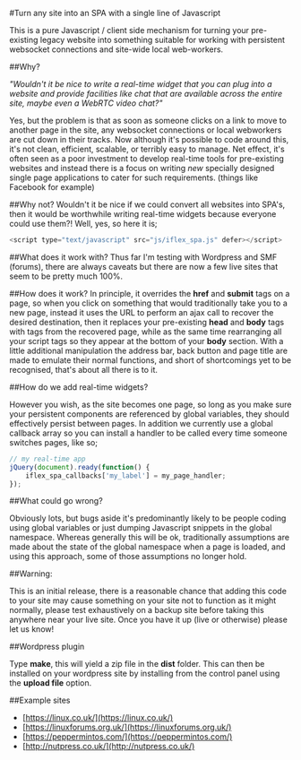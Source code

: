 #Turn any site into an SPA with a single line of Javascript

This is a pure Javascript / client side mechanism for turning your pre-existing legacy website into something suitable for working with persistent websocket connections and site-wide local web-workers.

##Why?

*"Wouldn't it be nice to write a real-time widget that you can plug into a website and provide facilities like chat that are available across the entire site, maybe even a WebRTC video chat?"*

Yes, but the problem is that as soon as someone clicks on a link to move to another page in the site, any websocket connections or local webworkers are cut down in their tracks. Now although it's possible to code around this, it's not clean, efficient, scalable, or terribly easy to manage. Net effect, it's often seen as a poor investment to develop real-time tools for pre-existing websites and instead there is a focus on writing *new* specially designed single page applications to cater for such requirements. (things like Facebook for example)

##Why not?
Wouldn't it be nice if we could convert all websites into SPA's, then it would be worthwhile writing real-time widgets because everyone could use them?! Well, yes, so here it is;

```javascript
<script type="text/javascript" src="js/iflex_spa.js" defer></script>
```
##What does it work with?
Thus far I'm testing with Wordpress and SMF (forums), there are always caveats but there are now a few live sites that seem to be pretty much 100%.

##How does it work?
In principle, it overrides the **href** and **submit** tags on a page, so when you click on something that would traditionally take you to a new page, instead it uses the URL to perform an ajax call to recover the desired destination, then it replaces your pre-existing **head** and **body** tags with tags from the recovered page, while as the same time rearranging all your script tags so they appear at the bottom of your **body** section. With a little additional manipulation the address bar, back button and page title are made to emulate their normal functions, and short of shortcomings yet to be recognised, that's about all there is to it.

##How do we add real-time widgets?

However you wish, as the site becomes one page, so long as you make sure your persistent components are referenced by global variables, they should effectively persist between pages. In addition we currently use a global callback array so you can install a handler to be called every time someone switches pages, like so;

```javascript
// my real-time app
jQuery(document).ready(function() {
    iflex_spa_callbacks['my_label'] = my_page_handler;
});

```
##What could go wrong?

Obviously lots, but bugs aside it's predominantly likely to be people coding using global variables or just dumping Javascript snippets in the global namespace. Whereas generally this will be ok, traditionally assumptions are made about the state of the global namespace when a page is loaded, and using this approach, some of those assumptions no longer hold.

##Warning:

This is an initial release, there is a reasonable chance that adding this code to your site may cause something on your site not to function as it might normally, please test exhaustively on a backup site before taking this anywhere near your live site. Once you have it up (live or otherwise) please let us know!

##Wordpress plugin

Type **make**, this will yield a zip file in the **dist** folder. This can then be installed on your wordpress site by installing from the control panel using the **upload file** option.

##Example sites

* [https://linux.co.uk/](https://linux.co.uk/)
* [https://linuxforums.org.uk/](https://linuxforums.org.uk/)
* [https://peppermintos.com/](https://peppermintos.com/)
* [http://nutpress.co.uk/](http://nutpress.co.uk/)